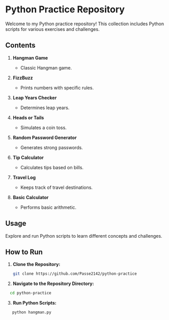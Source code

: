 # Python Practice Repository

Welcome to my Python practice repository! This collection includes Python scripts for various exercises and challenges.

## Contents

1. **Hangman Game**
   - Classic Hangman game.

2. **FizzBuzz**
   - Prints numbers with specific rules.

3. **Leap Years Checker**
   - Determines leap years.

4. **Heads or Tails**
   - Simulates a coin toss.

5. **Random Password Generator**
   - Generates strong passwords.

6. **Tip Calculator**
   - Calculates tips based on bills.

7. **Travel Log**
   - Keeps track of travel destinations.

8. **Basic Calculator**
   - Performs basic arithmetic.

## Usage

Explore and run Python scripts to learn different concepts and challenges.

## How to Run

1. **Clone the Repository:**
   ```bash
   git clone https://github.com/Passe2142/python-practice
   
2. **Navigate to the Repository Directory:**

 ```bash
   cd python-practice
```

3. **Run Python Scripts:**

 ```bash
    python hangman.py


